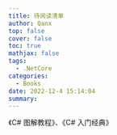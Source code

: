 ```yaml
---
title: 待阅读清单
author: Qanx
top: false
cover: false
toc: true
mathjax: false
tags:
  - .NetCore
categories:
  - Books
date: 2022-12-4 15:14:04
summary:
---
```

《C# 图解教程》、《C# 入门经典》